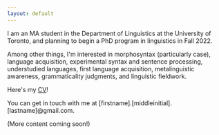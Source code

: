 ```yaml
---
layout: default
---
```


I am an MA student in the Department of Linguistics at the University of Toronto, and planning to begin a PhD program in linguistics in Fall 2022.

Among other things, I'm interested in morphosyntax (particularly case), language acquisition, experimental syntax and sentence processing, understudied languages, first language acquisition, metalinguistic awareness, grammaticality judgments, and linguistic fieldwork.

Here's my [CV](../assets/parker_robbins_cv.pdf)!

You can get in touch with me at [firstname].[middleinitial].[lastname]@gmail.com.

(More content coming soon!)
